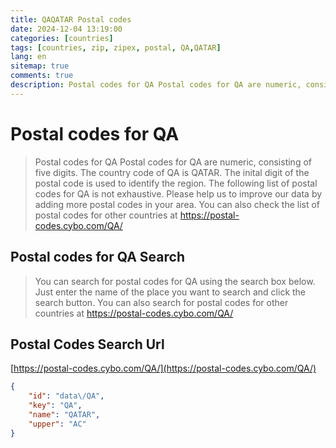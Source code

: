 ```yaml
---
title: QAQATAR Postal codes 
date: 2024-12-04 13:19:00
categories: [countries]
tags: [countries, zip, zipex, postal, QA,QATAR]
lang: en
sitemap: true
comments: true
description: Postal codes for QA Postal codes for QA are numeric, consisting of five digits. The country code of QA is QATAR. The inital digit of the postal code is used to identify the region. The following list of postal codes for QA is not exhaustive. Please help us to improve our data by adding more postal codes in your area. You can also check the list of postal codes for other countries at https://postal-codes.cybo.com/QA/
---
```


# Postal codes for QA
> Postal codes for QA Postal codes for QA are numeric, consisting of five digits. The country code of QA is QATAR. The inital digit of the postal code is used to identify the region. The following list of postal codes for QA is not exhaustive. Please help us to improve our data by adding more postal codes in your area. You can also check the list of postal codes for other countries at https://postal-codes.cybo.com/QA/

## Postal codes for QA Search 
> You can search for postal codes for QA using the search box below. Just enter the name of the place you want to search and click the search button. You can also search for postal codes for other countries at https://postal-codes.cybo.com/QA/

## Postal Codes Search Url

[https://postal-codes.cybo.com/QA/](https://postal-codes.cybo.com/QA/)
```json
{
    "id": "data\/QA",
    "key": "QA",
    "name": "QATAR",
    "upper": "AC"
}
```
